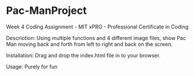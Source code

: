 # Pac-ManProject
Week 4 Coding Assignment - MIT xPRO - Professional Certificate in Coding

Descriotion: Using multiple functions and 4 different image files, show Pac Man moving back and forth from left to right and back on the screen.

Installation: Drag and drop the index.html file in to your browser.

Usage: Purely for fun

 
